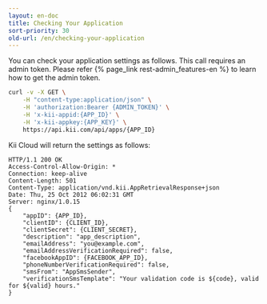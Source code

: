 ```yaml
---
layout: en-doc
title: Checking Your Application
sort-priority: 30
old-url: /en/checking-your-application
---
```

You can check your application settings as follows. This call requires an admin token.  Please refer {% page_link rest-admin_features-en %} to learn how to get the admin token.

```sh
curl -v -X GET \
    -H "content-type:application/json" \
    -H 'authorization:Bearer {ADMIN_TOKEN}' \
    -H 'x-kii-appid:{APP_ID}' \
    -H 'x-kii-appkey:{APP_KEY}' \
    https://api.kii.com/api/apps/{APP_ID}
```

Kii Cloud will return the settings as follows:

```
HTTP/1.1 200 OK
Access-Control-Allow-Origin: *
Connection: keep-alive
Content-Length: 501
Content-Type: application/vnd.kii.AppRetrievalResponse+json
Date: Thu, 25 Oct 2012 06:02:31 GMT
Server: nginx/1.0.15
{
    "appID": {APP_ID},
    "clientID": {CLIENT_ID},
    "clientSecret": {CLIENT_SECRET},
    "description": "app_description",
    "emailAddress": "you@example.com",
    "emailAddressVerificationRequired": false,
    "facebookAppID": {FACEBOOK_APP_ID},
    "phoneNumberVerificationRequired": false,
    "smsFrom": "AppSmsSender",
    "verificationSmsTemplate": "Your validation code is ${code}, valid for ${valid} hours."
}
```
